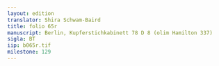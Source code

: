 ```yaml
---
layout: edition
translator: Shira Schwam-Baird
title: folio 65r
manuscript: Berlin, Kupferstichkabinett 78 D 8 (olim Hamilton 337)
sigla: BT
iip: b065r.tif
milestone: 129
---
```

